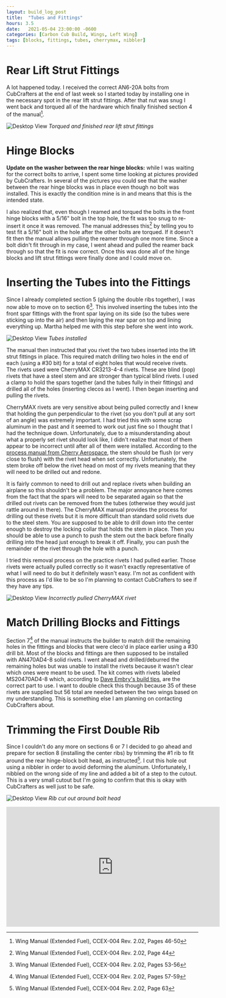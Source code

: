 ```yaml
---
layout: build_log_post
title:  "Tubes and Fittings"
hours: 3.5
date:   2021-05-04 23:00:00 -0600
categories: [Carbon Cub Build, Wings, Left Wing]
tags: [blocks, fittings, tubes, cherrymax, nibbler]
---
```

# Rear Lift Strut Fittings

A lot happened today. I received the correct AN6-20A bolts from CubCrafters at the end of last week so I started today by installing one in the necessary spot in the rear lift strut fittings. After that nut was snug I went back and torqued all of the hardware which finally finished section 4 of the manual[^section-4-ref].

![Desktop View](/assets/img/posts/2021/2021-05-04-tubes-and-fittings/finished_rear_lift_strut_fittings.png)
_Torqued and finished rear lift strut fittings_

# Hinge Blocks

**Update on the washer between the rear hinge blocks:** while I was waiting for the correct bolts to arrive, I spent some time looking at pictures provided by CubCrafters. In several of the pictures you could see that the washer between the rear hinge blocks was in place even though no bolt was installed. This is exactly the condition mine is in and means that this is the intended state. 

I also realized that, even though I reamed and torqued the bolts in the front hinge blocks with a 5/16" bolt in the top hole, the fit was too snug to re-insert it once it was removed. The manual addresses this[^section-3-ref] by telling you to test fit a 5/16" bolt in the hole after the other bolts are torqued. If it doesn't fit then the manual allows pulling the reamer through one more time. Since a bolt didn't fit through in my case, I went ahead and pulled the reamer back through so that the fit is now correct. Once this was done all of the hinge blocks and lift strut fittings were finally done and I could move on.

# Inserting the Tubes into the Fittings

Since I already completed section 5 (gluing the double ribs together), I was now able to move on to section 6[^section-6-ref]. This involved inserting the tubes into the front spar fittings with the front spar laying on its side (so the tubes were sticking up into the air) and then laying the rear spar on top and lining everything up. Martha helped me with this step before she went into work.

![Desktop View](/assets/img/posts/2021/2021-05-04-tubes-and-fittings/tubes_installed.png)
_Tubes installed_

The manual then instructed that you rivet the two tubes inserted into the lift strut fittings in place. This required match drilling two holes in the end of each (using a #30 bit) for a total of eight holes that would receive rivets. The rivets used were CherryMAX CR3213-4-4 rivets. These are blind (pop) rivets that have a steel stem and are stronger than typical blind rivets. I used a clamp to hold the spars together (and the tubes fully in their fittings) and drilled all of the holes (inserting clecos as I went). I then began inserting and pulling the rivets.

CherryMAX rivets are very sensitive about being pulled correctly and I knew that holding the gun perpendicular to the rivet (so you don't pull at any sort of an angle) was extremely important. I had tried this with some scrap aluminum in the past and it seemed to work out just fine so I thought that I had the technique down. Unfortunately, due to a misunderstanding about what a properly set rivet should look like, I didn't realize that most of them appear to be incorrect until after all of them were installed. According to the [process manual from Cherry Aerospace](https://www.cherryaerospace.com/docs/catalogs/CA-1015.pdf), the stem should be flush (or very close to flush) with the rivet head when set correctly. Unfortunately, the stem broke off below the rivet head on most of my rivets meaning that they will need to be drilled out and redone.

It is fairly common to need to drill out and replace rivets when building an airplane so this shouldn't be a problem. The major annoyance here comes from the fact that the spars will need to be separated again so that the drilled out rivets can be removed from the tubes (otherwise they would just rattle around in there). The CherryMAX manual provides the process for drilling out these rivets but it is more difficult than standard solid rivets due to the steel stem. You are supposed to be able to drill down into the center enough to destroy the locking collar that holds the stem in place. Then you should be able to use a punch to push the stem out the back before finally drilling into the head just enough to break it off. Finally, you can push the remainder of the rivet through the hole with a punch.

I tried this removal process on the practice rivets I had pulled earlier. Those rivets were actually pulled correctly so it wasn't exactly representative of what I will need to do but it definitely wasn't easy. I'm not as confident with this process as I'd like to be so I'm planning to contact CubCrafters to see if they have any tips.

![Desktop View](/assets/img/posts/2021/2021-05-04-tubes-and-fittings/incorrect_cherrymax.png)
_Incorrectly pulled CherryMAX rivet_

# Match Drilling Blocks and Fittings

Section 7[^section-7-ref] of the manual instructs the builder to match drill the remaining holes in the fittings and blocks that were cleco'd in place earlier using a #30 drill bit. Most of the blocks and fittings are then supposed to be installed with AN470AD4-8 solid rivets. I went ahead and drilled/deburred the remaining holes but was unable to install the rivets because it wasn't clear which ones were meant to be used. The kit comes with rivets labeled MS20470AD4-8 which, according to [Dave Embry's build tips](http://forum.cubcrafters.com/showthread.php/3266-Building-the-EX3-Tips-amp-Hints/page19?highlight=AN470AD4-8), are the correct part to use. I want to double check this though because 35 of these rivets are supplied but 56 total are needed between the two wings based on my understanding. This is something else I am planning on contacting CubCrafters about.

# Trimming the First Double Rib

Since I couldn't do any more on sections 6 or 7 I decided to go ahead and prepare for section 8 (installing the center ribs) by trimming the #1 rib to fit around the rear hinge-block bolt head, as instructed[^section-8-ref]. I cut this hole out using a nibbler in order to avoid deforming the aluminum. Unfortunately, I nibbled on the wrong side of my line and added a bit of a step to the cutout. This is a very small cutout but I'm going to confirm that this is okay with CubCrafters as well just to be safe.

![Desktop View](/assets/img/posts/2021/2021-05-04-tubes-and-fittings/rib_around_bolt_head.png)
_Rib cut out around bolt head_

<iframe width="560" height="315" src="https://www.youtube.com/embed/eryXWZ1M9w0" title="YouTube video player" frameborder="0" allow="accelerometer; autoplay; clipboard-write; encrypted-media; gyroscope; picture-in-picture" allowfullscreen></iframe>

[^section-3-ref]: Wing Manual (Extended Fuel), CCEX-004 Rev. 2.02, Page 44
[^section-4-ref]: Wing Manual (Extended Fuel), CCEX-004 Rev. 2.02, Pages 46-50
[^section-6-ref]: Wing Manual (Extended Fuel), CCEX-004 Rev. 2.02, Pages 53-56
[^section-7-ref]: Wing Manual (Extended Fuel), CCEX-004 Rev. 2.02, Pages 57-59
[^section-8-ref]: Wing Manual (Extended Fuel), CCEX-004 Rev. 2.02, Page 63